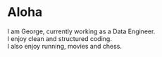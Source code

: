 # Aloha

I am George, currently working as a Data Engineer. <br>
I enjoy clean and structured coding. <br>
I also enjoy running, movies and chess. <br>
